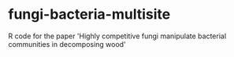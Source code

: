 # fungi-bacteria-multisite
R code for the paper 'Highly competitive fungi manipulate bacterial communities in decomposing wood'
